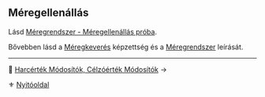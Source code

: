 ## Méregellenállás

Lásd [Méregrendszer - Méregellenállás próba](142_meregellenallas_proba.md).

Bővebben lásd a [Méregkeverés](kepzettsegek.tudomanyos/meregkeveres.md) képzettség és a [Méregrendszer](140_meregrendszer.md) leírását.

---

🔗 [Harcérték Módosítók, Célzóérték Módosítók](018_hm_cm.md) →

⚜️ [Nyitóoldal](start.md)
